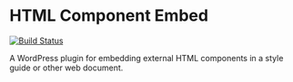 # HTML Component Embed

[![Build Status](https://travis-ci.org/washingtonstateuniversity/WSUWP-Plugin-HTML-Component-Embed.svg?branch=master)](https://travis-ci.org/washingtonstateuniversity/WSUWP-Plugin-HTML-Component-Embed)

A WordPress plugin for embedding external HTML components in a style guide or other web document.
